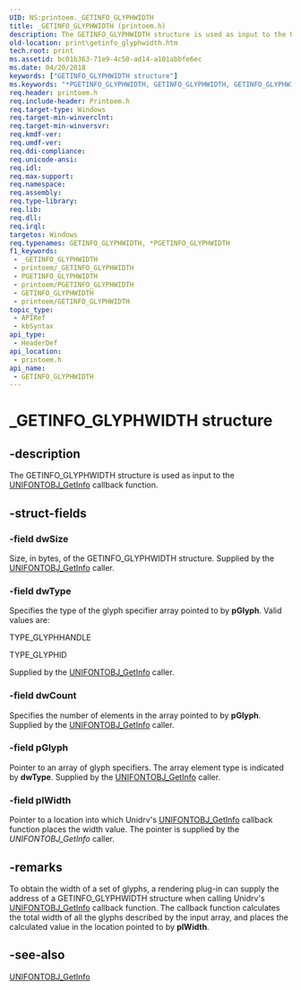 ```yaml
---
UID: NS:printoem._GETINFO_GLYPHWIDTH
title: _GETINFO_GLYPHWIDTH (printoem.h)
description: The GETINFO_GLYPHWIDTH structure is used as input to the UNIFONTOBJ_GetInfo callback function.
old-location: print\getinfo_glyphwidth.htm
tech.root: print
ms.assetid: bc01b363-71e9-4c50-ad14-a101abbfe6ec
ms.date: 04/20/2018
keywords: ["GETINFO_GLYPHWIDTH structure"]
ms.keywords: "*PGETINFO_GLYPHWIDTH, GETINFO_GLYPHWIDTH, GETINFO_GLYPHWIDTH structure [Print Devices], PGETINFO_GLYPHWIDTH, PGETINFO_GLYPHWIDTH structure pointer [Print Devices], _GETINFO_GLYPHWIDTH, print.getinfo_glyphwidth, print_unidrv-pscript_rendering_d4e07803-7342-4550-90fd-1ee8669934f0.xml, printoem/GETINFO_GLYPHWIDTH, printoem/PGETINFO_GLYPHWIDTH"
req.header: printoem.h
req.include-header: Printoem.h
req.target-type: Windows
req.target-min-winverclnt: 
req.target-min-winversvr: 
req.kmdf-ver: 
req.umdf-ver: 
req.ddi-compliance: 
req.unicode-ansi: 
req.idl: 
req.max-support: 
req.namespace: 
req.assembly: 
req.type-library: 
req.lib: 
req.dll: 
req.irql: 
targetos: Windows
req.typenames: GETINFO_GLYPHWIDTH, *PGETINFO_GLYPHWIDTH
f1_keywords:
 - _GETINFO_GLYPHWIDTH
 - printoem/_GETINFO_GLYPHWIDTH
 - PGETINFO_GLYPHWIDTH
 - printoem/PGETINFO_GLYPHWIDTH
 - GETINFO_GLYPHWIDTH
 - printoem/GETINFO_GLYPHWIDTH
topic_type:
 - APIRef
 - kbSyntax
api_type:
 - HeaderDef
api_location:
 - printoem.h
api_name:
 - GETINFO_GLYPHWIDTH
---
```


# _GETINFO_GLYPHWIDTH structure


## -description

The GETINFO_GLYPHWIDTH structure is used as input to the <a href="https://docs.microsoft.com/windows-hardware/drivers/ddi/printoem/nc-printoem-pfngetinfo">UNIFONTOBJ_GetInfo</a> callback function.

## -struct-fields

### -field dwSize

Size, in bytes, of the GETINFO_GLYPHWIDTH structure. Supplied by the <a href="https://docs.microsoft.com/windows-hardware/drivers/ddi/printoem/nc-printoem-pfngetinfo">UNIFONTOBJ_GetInfo</a> caller.

### -field dwType

Specifies the type of the glyph specifier array pointed to by <b>pGlyph</b>. Valid values are:

TYPE_GLYPHHANDLE

TYPE_GLYPHID

Supplied by the <a href="https://docs.microsoft.com/windows-hardware/drivers/ddi/printoem/nc-printoem-pfngetinfo">UNIFONTOBJ_GetInfo</a> caller.

### -field dwCount

Specifies the number of elements in the array pointed to by <b>pGlyph</b>. Supplied by the <a href="https://docs.microsoft.com/windows-hardware/drivers/ddi/printoem/nc-printoem-pfngetinfo">UNIFONTOBJ_GetInfo</a> caller.

### -field pGlyph

Pointer to an array of glyph specifiers. The array element type is indicated by <b>dwType</b>. Supplied by the <a href="https://docs.microsoft.com/windows-hardware/drivers/ddi/printoem/nc-printoem-pfngetinfo">UNIFONTOBJ_GetInfo</a> caller.

### -field plWidth

Pointer to a location into which Unidrv's <a href="https://docs.microsoft.com/windows-hardware/drivers/ddi/printoem/nc-printoem-pfngetinfo">UNIFONTOBJ_GetInfo</a> callback function places the width value. The pointer is supplied by the <i>UNIFONTOBJ_GetInfo</i> caller.

## -remarks

To obtain the width of a set of glyphs, a rendering plug-in can supply the address of a GETINFO_GLYPHWIDTH structure when calling Unidrv's <a href="https://docs.microsoft.com/windows-hardware/drivers/ddi/printoem/nc-printoem-pfngetinfo">UNIFONTOBJ_GetInfo</a> callback function. The callback function calculates the total width of all the glyphs described by the input array, and places the calculated value in the location pointed to by <b>plWidth</b>.

## -see-also

<a href="https://docs.microsoft.com/windows-hardware/drivers/ddi/printoem/nc-printoem-pfngetinfo">UNIFONTOBJ_GetInfo</a>

